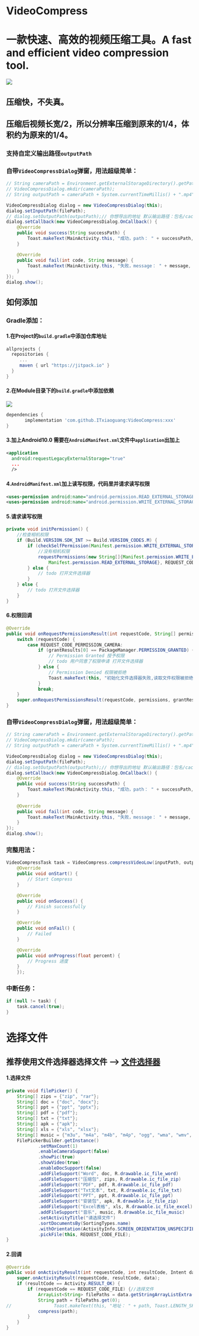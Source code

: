 # VideoCompress
# 一款快速、高效的视频压缩工具。A fast and efficient video compression tool.
[![](https://jitpack.io/v/ITxiaoguang/VideoCompress.svg)](https://jitpack.io/#ITxiaoguang/VideoCompress)

## 压缩快，不失真。
## 压缩后视频长宽/2，所以分辨率压缩到原来的1/4，体积约为原来的1/4。

### 支持自定义输出路径`outputPath`

### 自带`VideoCompressDialog`弹窗，用法超级简单：

```java
// String cameraPath = Environment.getExternalStorageDirectory().getPath() + "/DCIM/Camera/";
// VideoCompressDialog.mkdir(cameraPath);
// String outputPath = cameraPath + System.currentTimeMillis() + ".mp4";

VideoCompressDialog dialog = new VideoCompressDialog(this);
dialog.setInputPath(filePath);
// dialog.setOutputPath(outputPath);// 你想导出的地址 默认输出路径：包名/cache/videoCompress/compressedMp4.mp4
dialog.setCallback(new VideoCompressDialog.OnCallback() {
    @Override
    public void success(String successPath) {
        Toast.makeText(MainActivity.this, "成功，path： " + successPath, Toast.LENGTH_SHORT).show();
    }

    @Override
    public void fail(int code, String message) {
        Toast.makeText(MainActivity.this, "失败，message： " + message, Toast.LENGTH_SHORT).show();
    }
});
dialog.show();
```

## 如何添加
### Gradle添加：
#### 1.在Project的`build.gradle`中添加仓库地址

``` gradle
allprojects {
  repositories {
     ...
     maven { url "https://jitpack.io" }
  }
}
```

#### 2.在Module目录下的`build.gradle`中添加依赖

[![](https://jitpack.io/v/ITxiaoguang/VideoCompress.svg)](https://jitpack.io/#ITxiaoguang/VideoCompress)

``` gradle
dependencies {
       implementation 'com.github.ITxiaoguang:VideoCompress:xxx'
}
```

#### 3.加上Android10.0 需要在`AndroidManifest.xml`文件中`application`出加上
```xml
<application
  android:requestLegacyExternalStorage="true"
  ...
  />
```

#### 4.`AndroidManifest.xml`加上读写权限，代码里并请求读写权限
```xml
<uses-permission android:name="android.permission.READ_EXTERNAL_STORAGE" />
<uses-permission android:name="android.permission.WRITE_EXTERNAL_STORAGE" />
```

#### 5.请求读写权限
```java
private void initPermission() {
    //检查相机权限
    if (Build.VERSION.SDK_INT >= Build.VERSION_CODES.M) {
        if (checkSelfPermission(Manifest.permission.WRITE_EXTERNAL_STORAGE) != PackageManager.PERMISSION_GRANTED) {
            //没有相机权限
            requestPermissions(new String[]{Manifest.permission.WRITE_EXTERNAL_STORAGE,
                Manifest.permission.READ_EXTERNAL_STORAGE}, REQUEST_CODE_PERMISSION_CAMERA);
        } else {
            // todo 打开文件选择器
        }
    } else {
        // todo 打开文件选择器
    }
}
```

#### 6.权限回调
```java
@Override
public void onRequestPermissionsResult(int requestCode, String[] permissions, int[] grantResults) {
    switch (requestCode) {
        case REQUEST_CODE_PERMISSION_CAMERA:
            if (grantResults[0] == PackageManager.PERMISSION_GRANTED) {
                // Permission Granted 授予权限
                // todo 用户同意了权限申请 打开文件选择器
            } else {
                // Permission Denied 权限被拒绝
                Toast.makeText(this, "初始化文件选择器失败,读取文件权限被拒绝", Toast.LENGTH_SHORT).show();
            }
            break;
    }
    super.onRequestPermissionsResult(requestCode, permissions, grantResults);
}
```

### 自带`VideoCompressDialog`弹窗，用法超级简单：

```java
// String cameraPath = Environment.getExternalStorageDirectory().getPath() + "/DCIM/Camera/";
// VideoCompressDialog.mkdir(cameraPath);
// String outputPath = cameraPath + System.currentTimeMillis() + ".mp4";

VideoCompressDialog dialog = new VideoCompressDialog(this);
dialog.setInputPath(filePath);
// dialog.setOutputPath(outputPath);// 你想导出的地址 默认输出路径：包名/cache/videoCompress/compressedMp4.mp4
dialog.setCallback(new VideoCompressDialog.OnCallback() {
    @Override
    public void success(String successPath) {
        Toast.makeText(MainActivity.this, "成功，path： " + successPath, Toast.LENGTH_SHORT).show();
    }
    
    @Override
    public void fail(int code, String message) {
        Toast.makeText(MainActivity.this, "失败，message： " + message, Toast.LENGTH_SHORT).show();
    }
});
dialog.show();
```

### 完整用法：

```java
VideoCompressTask task = VideoCompress.compressVideoLow(inputPath, outputPath, new VideoCompress.CompressListener() {
    @Override
    public void onStart() {
        // Start Compress
    }

    @Override
    public void onSuccess() {
        // Finish successfully
    }

    @Override
    public void onFail() {
        // Failed
    }

    @Override
    public void onProgress(float percent) {
        // Progress 进度
    }
    });
```
### 中断任务：
```java
if (null != task) {
    task.cancel(true);
}
```

# 选择文件

## 推荐使用文件选择器选择文件 --> [文件选择器](https://github.com/ITxiaoguang/FilePicker)

#### 1.选择文件
```java
private void filePicker() {
    String[] zips = {"zip", "rar"};
    String[] doc = {"doc", "docx"};
    String[] ppt = {"ppt", "pptx"};
    String[] pdf = {"pdf"};
    String[] txt = {"txt"};
    String[] apk = {"apk"};
    String[] xls = {"xls", "xlsx"};
    String[] music = {"m3u", "m4a", "m4b", "m4p", "ogg", "wma", "wmv", "ogg", "rmvb", "mp2", "mp3", "aac", "awb", "amr", "mka"};
    FilePickerBuilder.getInstance()
            .setMaxCount(1)
            .enableCameraSupport(false)
            .showPic(true)
            .showVideo(true)
            .enableDocSupport(false)
            .addFileSupport("Word", doc, R.drawable.ic_file_word)
            .addFileSupport("压缩包", zips, R.drawable.ic_file_zip)
            .addFileSupport("PDF", pdf, R.drawable.ic_file_pdf)
            .addFileSupport("Txt文本", txt, R.drawable.ic_file_txt)
            .addFileSupport("PPT", ppt, R.drawable.ic_file_ppt)
            .addFileSupport("安装包", apk, R.drawable.ic_file_zip)
            .addFileSupport("Excel表格", xls, R.drawable.ic_file_excel)
            .addFileSupport("音乐", music, R.drawable.ic_file_music)
            .setActivityTitle("请选择文件")
            .sortDocumentsBy(SortingTypes.name)
            .withOrientation(ActivityInfo.SCREEN_ORIENTATION_UNSPECIFIED)
            .pickFile(this, REQUEST_CODE_FILE);
}
```

#### 2.回调
```java
@Override
public void onActivityResult(int requestCode, int resultCode, Intent data) {
    super.onActivityResult(requestCode, resultCode, data);
    if (resultCode == Activity.RESULT_OK) {
        if (requestCode == REQUEST_CODE_FILE) {//选择文件
            ArrayList<String> filePaths = data.getStringArrayListExtra(FilePickerConst.KEY_SELECTED_DOCS);
            String path = filePaths.get(0);
//                Toast.makeText(this, "地址： " + path, Toast.LENGTH_SHORT).show();
            compress(path);
        }
    }
}
```

